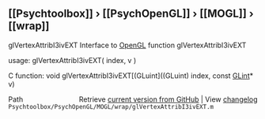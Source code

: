 ## [[Psychtoolbox]] &#8250; [[PsychOpenGL]] &#8250; [[MOGL]] &#8250; [[wrap]]

glVertexAttribI3ivEXT  Interface to [OpenGL](OpenGL) function glVertexAttribI3ivEXT  
  
usage:  glVertexAttribI3ivEXT( index, v )  
  
C function:  void glVertexAttribI3ivEXT[(GLuint]((GLuint) index, const [GLint](GLint)\* v)  




<div class="code_header" style="text-align:right;">
  <span style="float:left;">Path&nbsp;&nbsp;</span> <span class="counter">Retrieve <a href=
  "https://raw.github.com/Psychtoolbox-3/Psychtoolbox-3/beta/Psychtoolbox/PsychOpenGL/MOGL/wrap/glVertexAttribI3ivEXT.m">current version from GitHub</a> | View <a href=
  "https://github.com/Psychtoolbox-3/Psychtoolbox-3/commits/beta/Psychtoolbox/PsychOpenGL/MOGL/wrap/glVertexAttribI3ivEXT.m">changelog</a></span>
</div>
<div class="code">
  <code>Psychtoolbox/PsychOpenGL/MOGL/wrap/glVertexAttribI3ivEXT.m</code>
</div>

